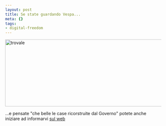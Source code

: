 ```yaml
--- 
layout: post
title: Se state guardando Vespa...
meta: {}
tags: 
- digital-freedom
---
```

<img src="http://www.lastknight.com/download//2009/09/trovale.jpg" alt="trovale" title="trovale" width="536" height="217" class="aligncenter size-full wp-image-1555" />  
  
...e pensate "che belle le case ricorstruite dal Governo" potete anche iniziare ad informarvi [sul web][1]

[1]: http://gilioli.blogautore.espresso.repubblica.it/2009/09/15/trova-la-differenza/ 
